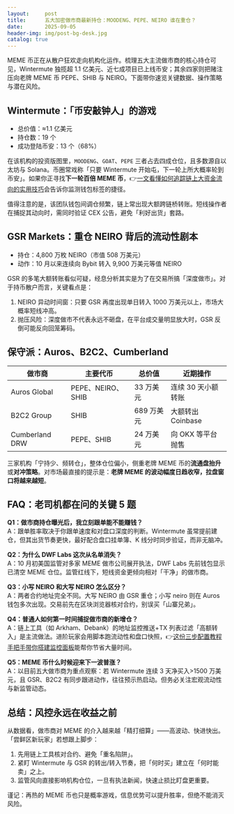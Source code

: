 ```yaml
---
layout:     post
title:      五大加密做市商最新持仓：MOODENG、PEPE、NEIRO 谁在重仓？
date:       2025-09-05
header-img: img/post-bg-desk.jpg
catalog: true
---
```


MEME 币正在从散户狂欢走向机构化运作。梳理五大主流做市商的核心持仓可见，Wintermute 独揽超 1.1 亿美元、近七成项目已上线币安；其余四家则把赌注压向老牌 MEME 币 PEPE、SHIB 与 NEIRO。下面带你速览关键数据、操作策略与潜在风险。

## Wintermute：「币安敲钟人」的游戏

* 总价值：≈1.1 亿美元  
* 持仓数：19 个  
* 成功登陆币安：13 个（68%）

在该机构的投资版图里，`MOODENG`、`GOAT`、`PEPE` 三者占去四成仓位，且多数源自以太坊与 Solana。币圈常戏称「只要 Wintermute 开始屯，下一轮上所大概率轮到币安」。如果你正寻找**下一轮百倍 MEME 币**，👉[一文看懂如何追踪链上大资金流向的实用技巧](https://okxdog.com/)会告诉你监测钱包标签的捷径。

值得注意的是，该团队钱包间调仓频繁，链上常出现大额跨链桥转账。短线操作者在捕捉其动向时，需同时验证 CEX 公告，避免「利好出货」套路。

## GSR Markets：重仓 NEIRO 背后的流动性剧本

* 持仓：4,800 万枚 NEIRO（市值 508 万美元）  
* 动作：10 月以来连续向 Bybit 转入 9,900 万美元等值 NEIRO

GSR 的多笔大额转账看似可疑，经息分析其实是为了在交易所搞「深度做市」。对于持币散户而言，关键看点是：

1. NEIRO 异动时间窗：只要 GSR 再度出现单日转入 1000 万美元以上，市场大概率短线冲高。  
2. 抛压风险：深度做市不代表永远不砸盘，在平台成交量明显放大时，GSR 反倒可能反向回笼筹码。

## 保守派：Auros、B2C2、Cumberland

| 做市商 | 主要代币 | 总价值 | 近期操作 |
|--------|----------|--------|----------|
| Auros Global | PEPE、NEIRO、SHIB | 33 万美元 | 连续 30 天小额转账 |
| B2C2 Group | SHIB | 689 万美元 | 大额转出 Coinbase |
| Cumberland DRW | PEPE、SHIB | 24 万美元 | 向 OKX 等平台抛售 |

三家机构「宁持少、频转仓」，整体仓位偏小，侧重老牌 MEME 币的**流通盘抬升**或**对冲策略**。对市场最直接的提示是：**老牌 MEME 的波动幅度日趋收窄，拉盘窗口将越来越短**。

## FAQ：老司机都在问的关键 5 题

**Q1：做市商持仓曝光后，我立刻跟单能不能赚钱？**  
A：跟单胜率取决于你跟单速度和对盘口深度的判断。Wintermute 虽常提前建仓，但其出货节奏更快，最好配合盘口挂单簿、K 线分时同步验证，而非无脑冲。

**Q2：为什么 DWF Labs 这次从名单消失？**  
A：10 月初美国监管对多家 MEME 做市公司展开执法，DWF Labs 先前钱包显示已清空 MEME 仓位。监管红线下，短线资金更倾向相对「干净」的做市商。

**Q3：小写 NEIRO 和大写 NEIRO 怎么区分？**  
A：两者合约地址完全不同。大写 NEIRO 由 GSR 重仓；小写 neiro 则在 Auros 钱包多次出现。交易前先在区块浏览器核对合约，别误买「山寨兄弟」。

**Q4：普通人如何第一时间捕捉做市商的新增仓？**  
A：链上工具（如 Arkham、Debank）的地址监控推送+TX 列表过滤「高额转入」是主流做法。进阶玩家会用脚本跑流动性和盘口快照，👉[这份三步配置教程手把手带你搭建监控面板](https://okxdog.com/)能帮你节省大量时间。

**Q5：MEME 币什么时候迎来下一波普涨？**  
A：以目前五大做市商为重点观察：若 Wintermute 连续 3 天净买入>1500 万美元，且 GSR、B2C2 有同步跟进动作，往往预示热启动。但务必关注宏观流动性与新监管动态。

## 总结：风控永远在收益之前

从数据看，做市商对 MEME 的介入越来越「精打细算」——高波动、快进快出。「尝鲜区新玩家」若想跟上脚步：

1. 先用链上工具核对合约、避免「重名陷阱」。  
2. 紧盯 Wintermute 与 GSR 的转出/转入节奏，把「何时买」建立在「何时能卖」之上。  
3. 监管风向直接影响机构仓位，一旦有执法新闻，快速止损比盯盘更重要。

谨记：再热的 MEME 币也只是概率游戏，信息优势可以提升胜率，但绝不能消灭风险。